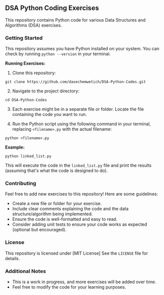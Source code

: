 ## DSA Python Coding Exercises

This repository contains Python code for various Data Structures and Algorithms (DSA) exercises. 

### Getting Started

This repository assumes you have Python installed on your system. You can check by running `python --version` in your terminal. 

**Running Exercises:**

1. Clone this repository:

```
git clone https://github.com/davechemwetich/DSA-Python-Codes.git
```

2. Navigate to the project directory:

```
cd DSA-Python-Codes
```

3. Each exercise might be in a separate file or folder. Locate the file containing the code you want to run.

4. Run the Python script using the following command in your terminal, replacing `<filename>.py` with the actual filename:

```
python <filename>.py
```

**Example:**

```
python linked_list.py
```

This will execute the code in the `linked_list.py` file and print the results (assuming that's what the code is designed to do).


### Contributing

Feel free to add new exercises to this repository! Here are some guidelines:

* Create a new file or folder for your exercise.
* Include clear comments explaining the code and the data structure/algorithm being implemented.
* Ensure the code is well-formatted and easy to read.
* Consider adding unit tests to ensure your code works as expected (optional but encouraged).

### License

This repository is licensed under [MIT License]  See the `LICENSE` file for details.

### Additional Notes

* This is a work in progress, and more exercises will be added over time.
* Feel free to modify the code for your learning purposes.
